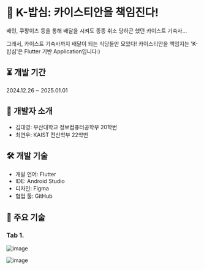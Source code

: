# 🍚 K-밥심: 카이스티안을 책임진다!
배민, 쿠팡이츠 등을 통해 배달을 시켜도 종종 취소 당하곤 했던 카이스트 기숙사...

그래서, 카이스트 기숙사까지 배달이 되는 식당들만 모았다!
카이스티안을 책임지는 'K-밥심'은 Flutter 기반 Application입니다:)

## ⏳ 개발 기간
2024.12.26 ~ 2025.01.01

## 👥 개발자 소개
- 김대영: 부산대학교 정보컴퓨터공학부 20학번
- 최연우: KAIST 전산학부 22학번

## 🛠️ 개발 기술
- 개발 언어: Flutter
- IDE: Android Studio
- 디자인: Figma
- 협업 툴: GitHub

## 📌 주요 기술
### Tab 1.
![image](https://github.com/user-attachments/assets/9c9f0724-e10f-44af-a9cd-ec5386e14d78)

![image](https://github.com/user-attachments/assets/e52d0b24-b0ad-4b5c-8744-26512ecc7e18)
